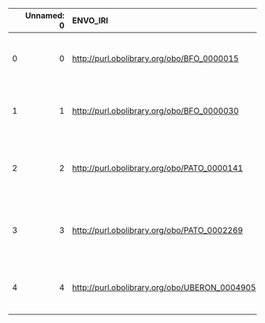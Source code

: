 |    |   Unnamed: 0 | ENVO_IRI                                      | ENVO_DESC                                                                                            | PIMS-II_IRI                                               | PIMS-II_DESC                                      |
|---:|-------------:|:----------------------------------------------|:-----------------------------------------------------------------------------------------------------|:----------------------------------------------------------|:--------------------------------------------------|
|  0 |            0 | http://purl.obolibrary.org/obo/BFO_0000015    | {'label': 'process', 'prefLabel': 'process', 'altLabel': None, 'name': 'BFO_0000015'}                | http://www.molmod.info/semantics/pims-ii.ttl#Process      | {'label': 'process', 'name': 'process'}           |
|  1 |            1 | http://purl.obolibrary.org/obo/BFO_0000030    | {'label': 'object', 'prefLabel': 'object', 'altLabel': None, 'name': 'BFO_0000030'}                  | http://www.molmod.info/semantics/pims-ii.ttl#Object       | {'label': 'object', 'name': 'object'}             |
|  2 |            2 | http://purl.obolibrary.org/obo/PATO_0000141   | {'label': 'structure', 'prefLabel': 'structure', 'altLabel': 'conformation', 'name': 'PATO_0000141'} | http://www.molmod.info/semantics/pims-ii.ttl#Structure    | {'label': 'structure', 'name': 'structure'}       |
|  3 |            3 | http://purl.obolibrary.org/obo/PATO_0002269   | {'label': 'accumulation', 'prefLabel': None, 'altLabel': None, 'name': 'PATO_0002269'}               | http://www.molmod.info/semantics/pims-ii.ttl#Accumulation | {'label': 'accumulation', 'name': 'accumulation'} |
|  4 |            4 | http://purl.obolibrary.org/obo/UBERON_0004905 | {'label': 'articulation', 'prefLabel': None, 'altLabel': None, 'name': 'UBERON_0004905'}             | http://www.molmod.info/semantics/pims-ii.ttl#Articulation | {'label': 'articulation', 'name': 'articulation'} |